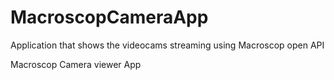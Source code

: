 # MacroscopCameraApp
Application that shows the videocams streaming using Macroscop open API

<p>Macroscop Camera viewer App</p>

